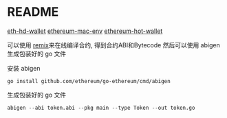 # README

[eth-hd-wallet](https://github.com/miguelmota/go-ethereum-hdwallet)
[ethereum-mac-env](http://blog.hubwiz.com/2019/06/01/ethereum-mac-env/)
[ethereum-hot-wallet](http://blog.hubwiz.com/2019/06/25/ethereum-hot-wallet/)

可以使用 [remix](https://remix.ethereum.org/)来在线编译合约, 得到合约ABI和Bytecode
然后可以使用 abigen 生成包装好的 go 文件

安装 abigen

```shell
go install github.com/ethereum/go-ethereum/cmd/abigen
```

生成包装好的 go 文件

```shell
abigen --abi token.abi --pkg main --type Token --out token.go
```
